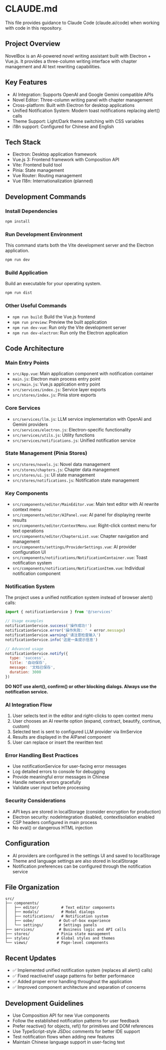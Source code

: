 # CLAUDE.md

This file provides guidance to Claude Code (claude.ai/code) when working with code in this repository.

## Project Overview

NovelBox is an AI-powered novel writing assistant built with Electron + Vue.js. It provides a three-column writing interface with chapter management and AI text rewriting capabilities.

## Key Features

- AI Integration: Supports OpenAI and Google Gemini compatible APIs
- Novel Editor: Three-column writing panel with chapter management
- Cross-platform: Built with Electron for desktop applications
- Unified Notification System: Modern toast notifications replacing alert() calls
- Theme Support: Light/Dark theme switching with CSS variables
- i18n support: Configured for Chinese and English

## Tech Stack

- Electron: Desktop application framework
- Vue.js 3: Frontend framework with Composition API
- Vite: Frontend build tool
- Pinia: State management
- Vue Router: Routing management
- Vue I18n: Internationalization (planned)

## Development Commands

### Install Dependencies
```bash
npm install
```

### Run Development Environment
This command starts both the Vite development server and the Electron application.
```bash
npm run dev
```

### Build Application
Build an executable for your operating system.
```bash
npm run dist
```

### Other Useful Commands
- `npm run build`: Build the Vue.js frontend
- `npm run preview`: Preview the built application
- `npm run dev-vue`: Run only the Vite development server
- `npm run dev-electron`: Run only the Electron application

## Code Architecture

### Main Entry Points
- `src/App.vue`: Main application component with notification container
- `main.js`: Electron main process entry point
- `src/main.js`: Vue.js application entry point
- `src/services/index.js`: Service layer exports
- `src/stores/index.js`: Pinia store exports

### Core Services
- `src/services/llm.js`: LLM service implementation with OpenAI and Gemini providers
- `src/services/electron.js`: Electron-specific functionality
- `src/services/utils.js`: Utility functions
- `src/services/notifications.js`: Unified notification service

### State Management (Pinia Stores)
- `src/stores/novels.js`: Novel data management
- `src/stores/chapters.js`: Chapter data management
- `src/stores/ui.js`: UI state management
- `src/stores/notifications.js`: Notification state management

### Key Components
- `src/components/editor/MainEditor.vue`: Main text editor with AI rewrite context menu
- `src/components/editor/AIPanel.vue`: AI panel for displaying rewrite results
- `src/components/editor/ContextMenu.vue`: Right-click context menu for text operations
- `src/components/editor/ChaptersList.vue`: Chapter navigation and management
- `src/components/settings/ProviderSettings.vue`: AI provider configuration UI
- `src/components/notifications/NotificationContainer.vue`: Toast notification system
- `src/components/notifications/NotificationItem.vue`: Individual notification component

### Notification System
The project uses a unified notification system instead of browser alert() calls:

```javascript
import { notificationService } from '@/services'

// Usage examples
notificationService.success('操作成功!')
notificationService.error('操作失败: ' + error.message)
notificationService.warning('请注意检查输入')
notificationService.info('这是一条提示信息')

// Advanced usage
notificationService.notify({
  type: 'success',
  title: '自动保存',
  message: '文档已保存',
  duration: 3000
})
```

**DO NOT use alert(), confirm() or other blocking dialogs. Always use the notification service.**

### AI Integration Flow
1. User selects text in the editor and right-clicks to open context menu
2. User chooses an AI rewrite option (expand, contract, beautify, continue, custom)
3. Selected text is sent to configured LLM provider via llmService
4. Results are displayed in the AIPanel component
5. User can replace or insert the rewritten text

### Error Handling Best Practices
- Use notificationService for user-facing error messages
- Log detailed errors to console for debugging
- Provide meaningful error messages in Chinese
- Handle network errors gracefully
- Validate user input before processing

### Security Considerations
- API keys are stored in localStorage (consider encryption for production)
- Electron security: nodeIntegration disabled, contextIsolation enabled
- CSP headers configured in main process
- No eval() or dangerous HTML injection

## Configuration
- AI providers are configured in the settings UI and saved to localStorage
- Theme and language settings are also stored in localStorage
- Notification preferences can be configured through the notification service

## File Organization
```
src/
├── components/
│   ├── editor/          # Text editor components
│   ├── modals/          # Modal dialogs
│   ├── notifications/   # Notification system
│   ├── oobe/           # Out-of-box experience
│   └── settings/       # Settings panels
├── services/           # Business logic and API calls
├── stores/            # Pinia state management
├── styles/            # Global styles and themes
└── views/             # Page-level components
```

## Recent Updates
- ✅ Implemented unified notification system (replaces all alert() calls)
- ✅ Fixed reactive/ref usage patterns for better performance
- ✅ Added proper error handling throughout the application
- ✅ Improved component architecture and separation of concerns

## Development Guidelines
- Use Composition API for new Vue components
- Follow the established notification patterns for user feedback
- Prefer reactive() for objects, ref() for primitives and DOM references
- Use TypeScript-style JSDoc comments for better IDE support
- Test notification flows when adding new features
- Maintain Chinese language support in user-facing text